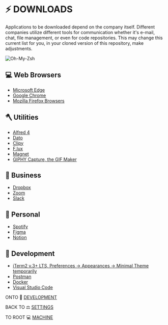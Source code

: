 # ⚡️ DOWNLOADS

Applications to be downloaded depend on the company itself. Different companies utilize different tools for communication whether it's e-mail, chat, file management, or even for code repositories. This may change this current list for you, in your cloned version of this repository, make adjustments.

![Oh-My-Zsh]('../Assets/Downloads.png')

## 💻 Web Browsers
- [Microsoft Edge](https://www.microsoft.com/en-us/edge)
- [Google Chrome](https://www.google.com/chrome/?brand=CHBD&gclid=EAIaIQobChMItcyF0NLe5wIVkPhkCh2CbgTQEAAYASAAEgLKs_D_BwE&gclsrc=aw.ds)
- [Mozilla Firefox Browsers](https://www.mozilla.org/en-US/firefox/new/)

## 🪓 Utilities
- [Alfred 4](https://www.alfredapp.com/)
- [Dato](https://apps.apple.com/us/app/dato/id1470584107?mt=12)
- [Clipy](https://clipy-app.com/)
- [F.lux](https://justgetflux.com/)
- [Magnet](https://apps.apple.com/us/app/magnet/id441258766?mt=12)
- [GIPHY Capture, the GIF Maker](https://giphy.com/apps/giphycapture)

## 💼 Business
- [Dropbox](https://www.dropbox.com/downloading)
- [Zoom](https://zoom.us/download)
- [Slack](https://slack.com/downloads/mac)

## 🎷 Personal
- [Spotify](https://www.spotify.com/us/download/other/)
- [Figma](https://www.figma.com/downloads/)
- [Notion](https://www.notion.so/desktop)

## 💯 Development
- [iTerm2 v.3+ LTS, Preferences -> Appearances -> Minimal Theme temporarily](https://www.iterm2.com/downloads.html)
- [Postman](https://www.postman.com/downloads/)
- [Docker]()
- [Visual Studio Code](https://code.visualstudio.com/download)


ONTO 🔨 [DEVELOPMENT](../Development.md)

BACK TO ⚖️ [SETTINGS](./Settings.md)

TO ROOT 💻 [MACHINE](./Machine.md)
